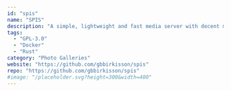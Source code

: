 ```yaml
---
id: "spis"
name: "SPIS"
description: "A simple, lightweight and fast media server with decent mobile support."
tags:
  - "GPL-3.0"
  - "Docker"
  - "Rust"
category: "Photo Galleries"
website: "https://github.com/gbbirkisson/spis"
repo: "https://github.com/gbbirkisson/spis"
#image: "/placeholder.svg?height=300&width=400"
---
```


